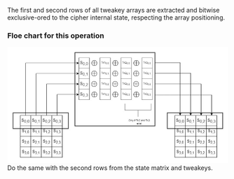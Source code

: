 The first and second rows of all tweakey arrays are extracted and
bitwise exclusive-ored to the cipher internal state, respecting the array positioning. <br />
### Floe chart for this operation
![addroundtweakey](../images/addtweakey.jpg)
<br />
Do the same with the second rows from the state matrix and tweakeys.
